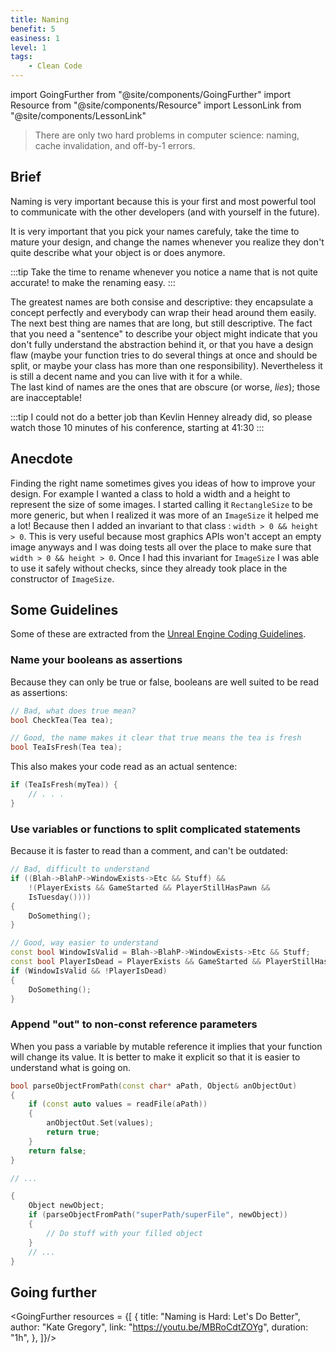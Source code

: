 ```yaml
---
title: Naming
benefit: 5
easiness: 1
level: 1
tags:
    - Clean Code
---
```

import GoingFurther from "@site/components/GoingFurther"
import Resource from "@site/components/Resource"
import LessonLink from "@site/components/LessonLink"

> There are only two hard problems in computer science: naming, cache invalidation, and off-by-1 errors.

## Brief

Naming is very important because this is your first and most powerful tool to communicate with the other developers (and with yourself in the future).

It is very important that you pick your names carefuly, take the time to mature your design, and change the names whenever you realize they don't quite describe what your object is or does anymore.

:::tip
Take the time to rename whenever you notice a name that is not quite accurate!
<LessonLink slug="ide" anchor="#rename" text="Use the features of your IDE"/> to make the renaming easy.
:::

The greatest names are both consise and descriptive: they encapsulate a concept perfectly and everybody can wrap their head around them easily.<br/>
The next best thing are names that are long, but still descriptive. The fact that you need a "sentence" to describe your object might indicate that you don't fully understand the abstraction behind it, or that you have a design flaw (maybe your function tries to do several things at once and should be split, or maybe your class has more than one responsibility). Nevertheless it is still a decent name and you can live with it for a while.<br/>
The last kind of names are the ones that are obscure (or worse, *lies*); those are inacceptable!

:::tip
I could not do a better job than Kevlin Henney already did, so please watch those 10 minutes of his conference, starting at 41:30
<Resource 
    title="Clean Coders Hate What Happens to Your Code When You Use These Enterprise Programming Tricks"
    author="Kevlin Henney"
    link="https://youtu.be/FyCYva9DhsI?t=2490"/>
:::

## Anecdote

Finding the right name sometimes gives you ideas of how to improve your design. For example I wanted a class to hold a width and a height to represent the size of some images. I started calling it `RectangleSize` to be more generic, but when I realized it was more of an `ImageSize` it helped me a lot! Because then I added an invariant to that class : `width > 0 && height > 0`. This is very useful because most graphics APIs won't accept an empty image anyways and I was doing tests all over the place to make sure that `width > 0 && height > 0`. Once I had this invariant for `ImageSize` I was able to use it safely without checks, since they already took place in the constructor of `ImageSize`.

## Some Guidelines

Some of these are extracted from the [Unreal Engine Coding Guidelines](https://docs.unrealengine.com/4.27/en-US/ProductionPipelines/DevelopmentSetup/CodingStandard/).

### Name your booleans as assertions

Because they can only be true or false, booleans are well suited to be read as assertions:

```cpp
// Bad, what does true mean?
bool CheckTea(Tea tea);

// Good, the name makes it clear that true means the tea is fresh
bool TeaIsFresh(Tea tea);
```

This also makes your code read as an actual sentence:

```cpp
if (TeaIsFresh(myTea)) {
    // . . .
}
```

### Use variables or functions to split complicated statements

Because it is faster to read than a comment, and can't be outdated:

```cpp
// Bad, difficult to understand
if ((Blah->BlahP->WindowExists->Etc && Stuff) &&
    !(PlayerExists && GameStarted && PlayerStillHasPawn &&
    IsTuesday())))
{
    DoSomething();
}

// Good, way easier to understand
const bool WindowIsValid = Blah->BlahP->WindowExists->Etc && Stuff;
const bool PlayerIsDead = PlayerExists && GameStarted && PlayerStillHasPawn && IsTuesday();
if (WindowIsValid && !PlayerIsDead)
{
    DoSomething();
}
```

### Append "out" to non-const reference parameters

When you pass a variable by mutable reference it implies that your function will change its value. It is better to make it explicit so that it is easier to understand what is going on.

```cpp
bool parseObjectFromPath(const char* aPath, Object& anObjectOut)
{
    if (const auto values = readFile(aPath))
    {
        anObjectOut.Set(values);
        return true;
    }
    return false;
}

// ...

{
    Object newObject;
    if (parseObjectFromPath("superPath/superFile", newObject))
    {
        // Do stuff with your filled object
    }
    // ...
}
```

## Going further

<GoingFurther resources = {[
    {
        title: "Naming is Hard: Let's Do Better",
        author: "Kate Gregory",
        link: "https://youtu.be/MBRoCdtZOYg",
        duration: "1h",
    },
]}/>